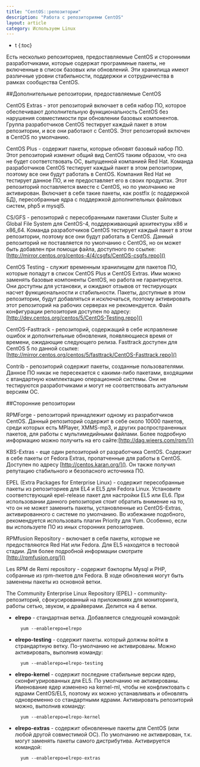 ```yaml
---
title: "CentOS::репозитории"
description: "Работа с репозиториями CentOS"
layout: article
category: Используем Linux
---
```


* t
{:toc}

Есть несколько репозиториев, предоставляемые CentOS и сторонними разработчиками, которые содержат программные пакеты, не включенные в список базовых или обновлений. Эти хранилища имеют различные уровни стабильности, поддержки и сотрудничества в рамках сообщества CentOS.

##Дополнительные репозитории, предоставляемые CentOS

CentOS Extras - этот репозиторий включает в себя набор ПО, которое обеспечивают дополнительную функциональность CentOS без нарушения совместимости при обновлении базовых компонентов. Группа разработчиков CentOS тестирует каждый пакет в этом репозитории, и все они работают с CentOS. Этот репозиторий включен в CentOS по умолчанию.

CentOS Plus - содержит пакеты, которые обновят базовый набор ПО. Этот репозиторий изменит общий вид CentOS таким образом, что она не будет соответствовать ОС, выпущенной компанией Red Hat. Команда разработчиков CentOS тестирует каждый пакет в этом репозитории, поэтому все они будут работать в CentOS. Компания Red Hat не тестирует данное ПО, и не предоставляет его в своих продуктах. Этот репозиторий поставляется вместе с CentOS, но по умолчанию не активирован. Включает в себя такие пакеты, как postfix (с поддержкой БД), пересобранные ядра с поддержкой дополнительных файловых систем, php5 и mysql5.

CS/GFS - репозиторий с пересобранными пакетами Cluster Suite и Global File System для CentOS-4, поддерживающий архитектуры x86 и x86_64. Команда разработчиков CentOS тестирует каждый пакет в этом репозитории, поэтому все они будут работать в CentOS. Данный репозиторий не поставляется по умолчанию с CentOS, но он может быть добавлен при помощи файла, доступного по ссылке:[http://mirror.centos.org/centos-4/4/csgfs/CentOS-csgfs.repo]()

CentOS Testing - служит временным хранилищем для пакетов ПО, которые попадут в список CentOS Plus и CentOS Extras. Ими можно заменять базовые компоненты CentOS, но работа не гарантируется. Они доступны для установки, и ожидают отзывов от тестирующих насчет функциональности и стабильности. Пакеты, доступные в этом репозитории, будут добавляться и исключаться, поэтому активировать этот репозиторий на рабочих серверах не рекомендуется. Файл конфигурации репозитория доступен по адресу:[http://dev.centos.org/centos/5/CentOS-Testing.repo]()

CentOS-Fasttrack - репозиторий, содержащий в себе исправление ошибок и дополнительные обновления, появляющиеся время от времени, ожидающие следующего релиза. Fasttrack доступен для CentOS 5 по данной ссылке:[http://mirror.centos.org/centos/5/fasttrack/CentOS-Fasttrack.repo]()

Contrib - репозиторий содержит пакеты, созданные пользователями. Данное ПО никак не пересекается с какими-либо пакетами, входящими с втандартную комплектацию операционной системы. Они не тестируются разработчиками и могут не соответствовать актуальным версиям ОС.

##Сторонние репозитории

RPMForge - репозиторий принадлежит одному из разработчиков CentOS. Данный репозиторий содержит в себе около 10000 пакетов, среди которых есть MPlayer, XMMS-mp3, и других распространенных пакетов, для работы с мультимедийными файлами. Более подробную информацию можно получить на его сайте:[http://dag.wieers.com/rpm/]()

KBS-Extras - еще один репозиторий от разработчика CentOS. Содержит в себе пакеты от Fedora Extras, пропатченные для работы в CentOS. Доступен по адресу [http://centos.karan.org/](). Он также получил репутацию стабильного и безопасного источника ПО.

EPEL (Extra Packages for Enterprise Linux) - содержит пересобранные пакеты из репозиториев для EL4 и EL5 для Fedora Linux. Установите соответствующий epel-release пакет для настройки EL5 или EL6. При использовании данного репозитория стоит обратить внимение на то, что он не может заменить пакеты, установленные из CentOS-Extras, активированного с системе по умолчанию. Во избежание подобного, рекомендуется использовать плагин Priority для Yum. Особенно, если вы используете ПО из иных сторонних репозиториев.

RPMfusion Repository - включает в себя пакеты, которые не предоствляются Red Hat или Fedora. Для EL5 находятся в тестовой стадии. Для более подробной информации смотрите [http://rpmfusion.org/]()

Les RPM de Remi repository - содержит бэкпорты Mysql и PHP, собранные из rpm-пкетов для Fedora. В ходе обновления могут быть заменены пакеты из основной ветки.

The Community Enterprise Linux Repository (EPEL) - community-репозиторий, сфокусированный на приложениях для мониторинга, работы сетью, звуком, и драйверами. Делится на 4 ветки.

* **elrepo** - стандартная ветка. Добавляется следующей командой:

        yum --enablerepo=elrepo


* **elrepo-testing** - содержит пакеты. который должны войти в страндартную ветку. По-умолчанию не активированы. Можно активировать, выполнив команду:

        yum --enablerepo=elrepo-testing

* **elrepo-kernel** - содержит последние стабильные версии ядер, сконфигурированных для EL5. По умолчанию не активированы. Именование ядер изменено на kernel-ml, чтобы не конфликтовать с ядрами CentOS/EL5, поэтому их можно устанавливать и обновлять одновременно со стандартными ядрами. Активировать репозиторий можно, выполнив команду:

        yum --enablerepo=elrepo-kernel

* **elrepo-extras** - содержит обновленные пакеты для CentOS (или любой другой совместимой ОС). По умолчанию не активирован, т.к. могут заменять пакеты самого дистрибутива. Активируется командой:

        yum --enablerepo=elrepo-extras